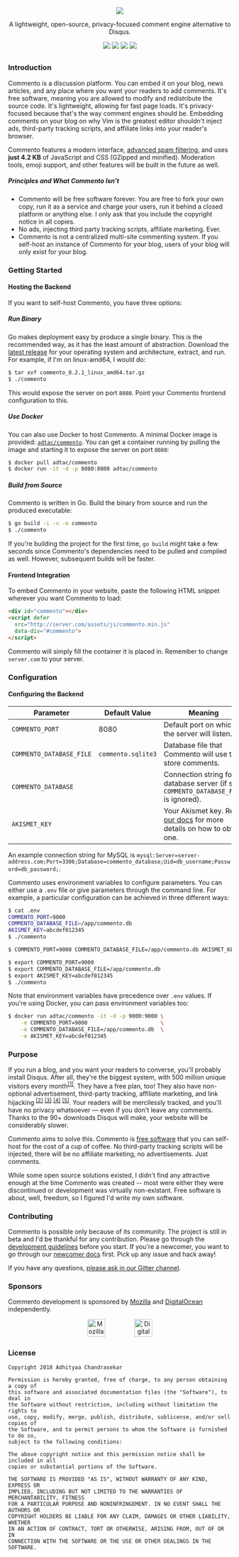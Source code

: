 <p align="center">
<img src="https://user-images.githubusercontent.com/7521600/33375172-14b21f68-d52f-11e7-9b30-477682bccf8f.png">
</p>

<p align="center">A lightweight, open-source, privacy-focused comment engine alternative to Disqus.</p>

<p align="center">
<a href="https://www.patreon.com/adtac"><img src="https://img.shields.io/badge/support-patreon-red.svg?style=for-the-badge&colorA=1e2127&colorB=e06c75&label=support"></a>
<a href="https://commento.adtac.pw"><img src="https://img.shields.io/badge/demo-live-red.svg?style=for-the-badge&colorA=1e2127&colorB=98c379&label=demo"></a>
<a href="https://gitter.im/commento-dev/commento"><img src="https://img.shields.io/badge/live-gitter-red.svg?style=for-the-badge&colorA=1e2127&colorB=c678dd&label=chat"></a>
<a href="https://hub.docker.com/r/adtac/commento/"><img src="https://img.shields.io/badge/live-commento-red.svg?style=for-the-badge&colorA=1e2127&colorB=56b6c2&label=docker"></a>
</p>

<h2 align="center"></h2>

### Introduction

Commento is a discussion platform. You can embed it on your blog, news articles, and any place where you want your readers to add comments. It's free software, meaning you are allowed to modify and redistribute the source code. It's lightweight, allowing for fast page loads. It's privacy-focused because that's the way comment engines should be. Embedding comments on your blog on why Vim is the greatest editor shouldn't inject ads, third-party tracking scripts, and affiliate links into your reader's browser.

Commento features a modern interface, [advanced spam filtering](docs/akismet.md), and uses **just 4.2 KB** of JavaScript and CSS (GZipped and minified). Moderation tools, emoji support, and other features will be built in the future as well.

##### Principles and What Commento Isn't

* Commento will be free software forever. You are free to fork your own copy, run it as a service and charge your users, run it behind a closed platform or anything else. I only ask that you include the copyright notice in all copies.
* No ads, injecting third party tracking scripts, affiliate marketing. Ever.
* Commento is not a centralized multi-site commenting system. If you self-host an instance of Commento for your blog, users of your blog will only exist for your blog.

### Getting Started

#### Hosting the Backend

If you want to self-host Commento, you have three options:

##### Run Binary

Go makes deployment easy by produce a single binary. This is the recommended way, as it has the least amount of abstraction. Download the [latest release](https://github.com/adtac/commento/releases/latest) for your operating system and architecture, extract, and run. For example, if I'm on linux-amd64, I would do:

```bash
$ tar xvf commento_0.2.1_linux_amd64.tar.gz
$ ./commento
```

This would expose the server on port `8080`. Point your Commento frontend configuration to this.

##### Use Docker

You can also use Docker to host Commento. A minimal Docker image is provided: [`adtac/commento`](https://hub.docker.com/r/adtac/commento/). You can get a container running by pulling the image and starting it to expose the server on port `8080`:

```bash
$ docker pull adtac/commento
$ docker run -it -d -p 8080:8080 adtac/commento
```

##### Build from Source

Commento is written in Go. Build the binary from source and run the produced executable:

```bash
$ go build -i -v -o commento
$ ./commento
```

If you're building the project for the first time, `go build` might take a few seconds since Commento's dependencies need to be pulled and compiled as well. However, subsequent builds will be faster.

#### Frontend Integration

To embed Commento in your website, paste the following HTML snippet wherever you want Commento to load:

```html
<div id="commento"></div>
<script defer
  src="http://server.com/assets/js/commento.min.js"
  data-div="#commento">
</script>
```

Commento will simply fill the container it is placed in. Remember to change `server.com` to your server.

### Configuration

#### Configuring the Backend

| Parameter | Default Value | Meaning |
| --------- | ------------- | ------- |
| `COMMENTO_PORT` | 8080 | Default port on which the server will listen. |
| `COMMENTO_DATABASE_FILE` | `commento.sqlite3` | Database file that Commento will use to store comments. |
| `COMMENTO_DATABASE` | | Connection string for a database server (if set, `COMMENTO_DATABASE_FILE` is ignored). |
| `AKISMET_KEY` | | Your Akismet key. Read [our docs](docs/akismet.md) for more details on how to obtain one. |

An example connection string for MySQL is `mysql:Server=server-address.com;Port=3306;Database=commento_database;Uid=db_username;Password=db_password;`.

Commento uses environment variables to configure parameters. You can either use a `.env` file or give parameters through the command line. For example, a particular configuration can be achieved in three different ways:

```bash
$ cat .env
COMMENTO_PORT=9000
COMMENTO_DATABASE_FILE=/app/commento.db
AKISMET_KEY=abcdef012345
$ ./commento
```

```bash
$ COMMENTO_PORT=9000 COMMENTO_DATABASE_FILE=/app/commento.db AKISMET_KEY=abcdef012345 ./commento
```

```bash
$ export COMMENTO_PORT=9000
$ export COMMENTO_DATABASE_FILE=/app/commento.db
$ export AKISMET_KEY=abcdef012345
$ ./commento
```

Note that environment variables have precedence over `.env` values. If you're using Docker, you can pass environment variables too:

```bash
$ docker run adtac/commento -it -d -p 9000:9000 \
    -e COMMENTO_PORT=9000                       \
    -e COMMENTO_DATABASE_FILE=/app/commento.db  \
    -e AKISMET_KEY=abcdef012345
```

### Purpose

If you run a blog, and you want your readers to converse, you'll probably install Disqus. After all, they're the biggest system, with 500 million unique visitors every month<sup>[[1]](https://blog.disqus.com/the-numbers-of-disqus)</sup>. They have a free plan, too! They also have non-optional advertisement, third-party tracking, affiliate marketing, and link hijacking <sup>[[2]](http://donw.io/post/github-comments/)</sup> <sup>[[3]](https://www.cleversprocket.com/disqus-is-parsing-your-dom-and-adding-affiliate-links/)</sup> <sup>[[4]](http://chrislema.com/killed-disqus-commenting/)</sup> <sup>[[5]](https://medium.com/patrickleenyc/beware-of-disqus-17fb58cfab10)</sup>. Your readers will be mercilessly tracked, and you'll have no privacy whatsoever &mdash; even if you don't leave any comments. Thanks to the 90+ downloads Disqus will make, your website will be considerably slower.

Commento aims to solve this. Commento is [free software](https://www.fsf.org/about/what-is-free-software) that you can self-host for the cost of a cup of coffee. No third-party tracking scripts will be injected, there will be no affiliate marketing, no advertisements. Just comments.

While some open source solutions existed, I didn't find any attractive enough at the time Commento was created -- most were either they were discontinued or development was virtually non-existant. Free software is about, well, freedom, so I figured I'd write my own software.

### Contributing

Commento is possible only because of its community. The project is still in beta and I'd be thankful for any contribution. Please go through the [development guidelines](docs/development.md) before you start. If you're a newcomer, you want to go through our [newcomer docs](docs/newcomers.md) first. Pick up any issue and hack away!

If you have any questions, [please ask in our Gitter channel](https://gitter.im/commento-dev/commento).

### Sponsors

Commento development is sponsored by [Mozilla](https://mozilla.org) and [DigitalOcean](https://www.digitalocean.com/) independently.

<p align="center">
<a href="https://www.mozilla.org/en-US/"><img src="https://user-images.githubusercontent.com/7521600/32265838-d05b2d08-bf0a-11e7-92e1-2cb183eae616.png" title="Mozilla" height="40"></a>
&nbsp; &nbsp; &nbsp; &nbsp; &nbsp; &nbsp; &nbsp; &nbsp;
<a href="https://www.digitalocean.com"><img src="https://user-images.githubusercontent.com/7521600/32265839-d093c7da-bf0a-11e7-8d99-96a940041d06.png" title="DigitalOcean" height="40"></a>
</p>

### License

```
Copyright 2018 Adhityaa Chandrasekar

Permission is hereby granted, free of charge, to any person obtaining a copy of
this software and associated documentation files (the "Software"), to deal in
the Software without restriction, including without limitation the rights to
use, copy, modify, merge, publish, distribute, sublicense, and/or sell copies of
the Software, and to permit persons to whom the Software is furnished to do so,
subject to the following conditions:

The above copyright notice and this permission notice shall be included in all
copies or substantial portions of the Software.

THE SOFTWARE IS PROVIDED "AS IS", WITHOUT WARRANTY OF ANY KIND, EXPRESS OR
IMPLIED, INCLUDING BUT NOT LIMITED TO THE WARRANTIES OF MERCHANTABILITY, FITNESS
FOR A PARTICULAR PURPOSE AND NONINFRINGEMENT. IN NO EVENT SHALL THE AUTHORS OR
COPYRIGHT HOLDERS BE LIABLE FOR ANY CLAIM, DAMAGES OR OTHER LIABILITY, WHETHER
IN AN ACTION OF CONTRACT, TORT OR OTHERWISE, ARISING FROM, OUT OF OR IN
CONNECTION WITH THE SOFTWARE OR THE USE OR OTHER DEALINGS IN THE SOFTWARE.
```
